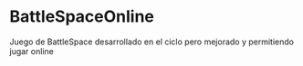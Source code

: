 # BattleSpaceOnline
Juego de BattleSpace desarrollado en el ciclo pero mejorado y permitiendo jugar online 
